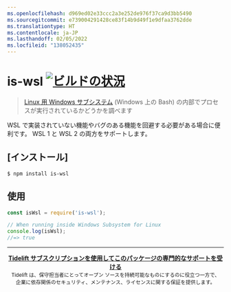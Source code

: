 ```yaml
---
ms.openlocfilehash: d969ed02e33ccc2a3e252de976f37ca9d3bb5490
ms.sourcegitcommit: e739004291428ce83f14b9d49f1e9dfaa3762dde
ms.translationtype: HT
ms.contentlocale: ja-JP
ms.lasthandoff: 02/05/2022
ms.locfileid: "138052435"
---
```

# <a name="is-wsl-build-statushttpstravis-ciorgsindresorhusis-wsl"></a>is-wsl [![ビルドの状況](https://travis-ci.org/sindresorhus/is-wsl.svg?branch=master)](https://travis-ci.org/sindresorhus/is-wsl)

> [Linux 用 Windows サブシステム](https://msdn.microsoft.com/commandline/wsl/about) (Windows 上の Bash) の内部でプロセスが実行されているかどうかを調べます

WSL で実装されていない機能やバグのある機能を回避する必要がある場合に便利です。 WSL 1 と WSL 2 の両方をサポートします。


## <a name="install"></a>[インストール]

```
$ npm install is-wsl
```


## <a name="usage"></a>使用

```js
const isWsl = require('is-wsl');

// When running inside Windows Subsystem for Linux
console.log(isWsl);
//=> true
```


---

<div align="center">
    <b>
        <a href="https://tidelift.com/subscription/pkg/npm-is-wsl?utm_source=npm-is-wsl&utm_medium=referral&utm_campaign=readme">Tidelift サブスクリプションを使用してこのパッケージの専門的なサポートを受ける</a>
    </b>
    <br>
    <sub> Tidelift は、保守担当者にとってオープン ソースを持続可能なものにするのに役立つ一方で、<br>企業に依存関係のセキュリティ、メンテナンス、ライセンスに関する保証を提供します。
    </sub>
</div>
